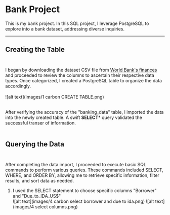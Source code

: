# Bank Project


This is my bank project. In this SQL project, I leverage PostgreSQL to explore into a bank dataset, addressing diverse inquiries. 

---

## Creating the Table <br><br>
I began by downloading the dataset CSV file from [World Bank's finances](https://finances.worldbank.org/Loans-and-Credits/IDA-Statement-Of-Credits-and-Grants-Historical-Dat/tdwh-3krx/about_data) and proceeded to review the columns to ascertain their respective data types. Once categorized, I created a PostgreSQL table to organize the data accordingly. <br><br>
![alt text](images/1 carbon CREATE TABLE.png) <br><br>

After verifying the accuracy of the "banking_data" table, I imported the data into the newly created table. A swift **SELECT*** query validated the successful transer of information. <br><br>

## Querying the Data <br><br>

After completing the data import, I proceeded to execute basic SQL commands to perform various queries. These commands included SELECT, WHERE, and ORDER BY, allowing me to retrieve specific information, filter results, and sort data as needed. <br>

1. I used the SELECT statement to choose specific columns "Borrower" and "Due_to_IDA_US$"  <br>
![alt text](images/4 carbon select borrower and due to ida.png) ![alt text](images/4 select columns.png) <br>

